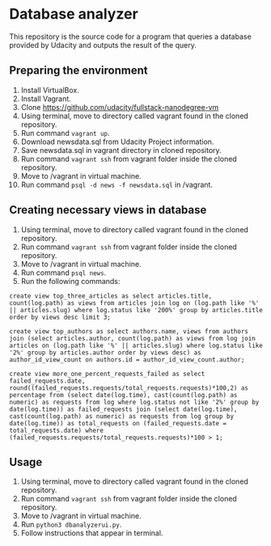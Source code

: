 # Database analyzer
This repository is the source code for a program that queries a database provided by Udacity and outputs the result of the query.

## Preparing the environment
1. Install VirtualBox.
2. Install Vagrant.
3. Clone https://github.com/udacity/fullstack-nanodegree-vm
4. Using terminal, move to directory called vagrant found in the cloned repository.
5. Run command ```vagrant up```.
6. Download newsdata.sql from Udacity Project information.
7. Save newsdata.sql in vagrant directory in cloned repository.
8. Run command ```vagrant ssh``` from vagrant folder inside the cloned repository.
9. Move to /vagrant in virtual machine.
10. Run command ```psql -d news -f newsdata.sql``` in /vagrant.

## Creating necessary views in database
1. Using terminal, move to directory called vagrant found in the cloned repository.
2. Run command ```vagrant ssh``` from vagrant folder inside the cloned repository.
3. Move to /vagrant in virtual machine.
4. Run command ```psql news```.
1. Run the following commands:

```create view top_three_articles as select articles.title, count(log.path) as views from articles join log on (log.path like '%' || articles.slug) where log.status like '200%' group by articles.title order by views desc limit 3;```

```create view top_authors as select authors.name, views from authors join (select articles.author, count(log.path) as views from log join articles on (log.path like '%' || articles.slug) where log.status like '2%' group by articles.author order by views desc) as author_id_view_count on authors.id = author_id_view_count.author;```

```create view more_one_percent_requests_failed as select failed_requests.date, round((failed_requests.requests/total_requests.requests)*100,2) as percentage from (select date(log.time), cast(count(log.path) as numeric) as requests from log where log.status not like '2%' group by date(log.time)) as failed_requests join (select date(log.time), cast(count(log.path) as numeric) as requests from log group by date(log.time)) as total_requests on (failed_requests.date = total_requests.date) where (failed_requests.requests/total_requests.requests)*100 > 1;```

## Usage
1. Using terminal, move to directory called vagrant found in the cloned repository.
2. Run command ```vagrant ssh``` from vagrant folder inside the cloned repository.
3. Move to /vagrant in virtual machine.
4. Run ```python3 dbanalyzerui.py```.
5. Follow instructions that appear in terminal.

